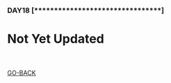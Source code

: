 <h3 align="left">DAY18 [********************************]
</h3>

# Not Yet Updated
<br><br>
<a href="https://github.com/n00bcooD3R/advent-of-cyber3">GO-BACK</a>
